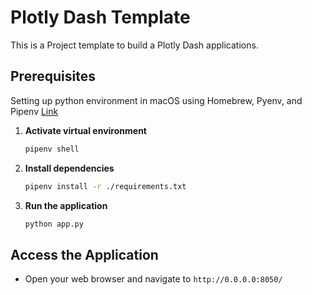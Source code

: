 # Plotly Dash Template

This is a Project template to build a Plotly Dash applications.

## Prerequisites

Setting up python environment in macOS using Homebrew, Pyenv, and Pipenv [Link](https://github.com/MFarooqRajput/dev-playbook/blob/main/dev/python.md)

1. **Activate virtual environment**

   ```bash
   pipenv shell
   ```

2. **Install dependencies**

   ```bash
   pipenv install -r ./requirements.txt
   ```

3. **Run the application**
   ```bash
   python app.py
   ```

## Access the Application

- Open your web browser and navigate to `http://0.0.0.0:8050/`

